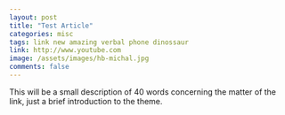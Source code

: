 ```yaml
---
layout: post
title: "Test Article"
categories: misc
tags: link new amazing verbal phone dinossaur
link: http://www.youtube.com
image: /assets/images/hb-michal.jpg
comments: false
---
```


This will be a small description of 40 words concerning the matter of the link, just a brief introduction to the theme.
